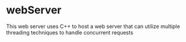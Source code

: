# webServer
This web server uses C++ to host a web server that can utilize multiple threading techniques to handle concurrent requests
